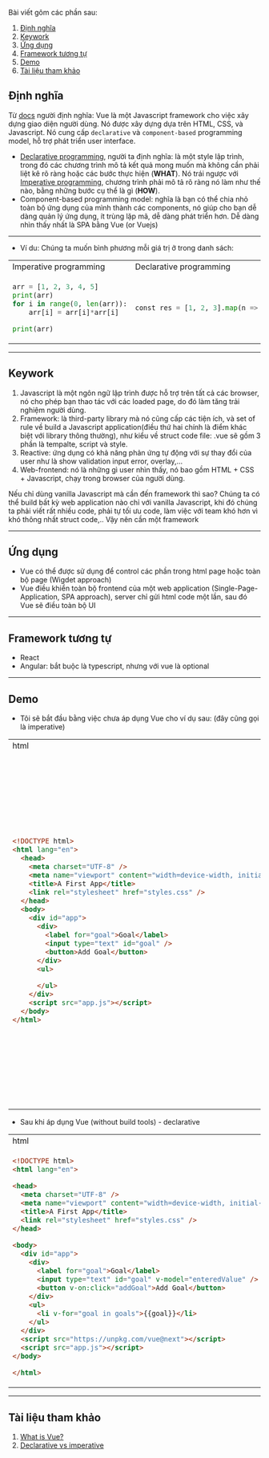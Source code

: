 Bài viết gôm các phần sau:
1. [Định nghĩa](#Định-nghĩa)
2. [Keywork](#Keywork)
3. [Ứng dụng](#ứng-dụng)
4. [Framework tương tự](#Framework-tương-tự)
5. [Demo](#Demo)
6. [Tài liệu tham khảo](#Tài-liệu-tham-khảo)
## Định nghĩa
Từ [docs](https://vuejs.org/guide/introduction.html) người định nghĩa: Vue là một Javascript framework cho việc xây dựng giao diện người dùng. Nó được xây dựng dựa trên HTML, CSS, và Javascript. Nó cung cấp `declarative` và `component-based` programming model, hỗ trợ phát triển user interface.
- [Declarative programming](https://en.wikipedia.org/wiki/Declarative_programming#:~:text=Declarative%20programming%20is%20a%20non,by%20a%20declarative%20programming%20style.), người ta định nghĩa: là một style lập trình, trong đó các chương trình mô tả kết quả mong muốn mà không cần phải liệt kê rõ ràng hoặc các bước thực hiện (**WHAT**). Nó trái ngược với [Imperative programming](https://en.wikipedia.org/wiki/Declarative_programming#:~:text=Declarative%20programming%20is%20a%20non,by%20a%20declarative%20programming%20style.), chương trình phải mô tả rõ ràng nó làm như thế nào, bằng những bước cụ thể là gì (**HOW**). 
- Component-based programming model: nghĩa là bạn có thể chia nhỏ toàn bộ ứng dụng của mình thành các components, nó giúp cho bạn dễ dàng quản lý ứng dụng, ít trùng lặp mã, dễ dàng phát triển hơn. Dễ dàng nhìn thấy nhất là SPA bằng Vue (or Vuejs)
***
- Ví du: Chúng ta muốn bình phương mỗi giá trị ở trong danh sách:
<table>
<tr>
<td>Imperative programming</td><td>Declarative programming</td>
</tr>
<tr>
<td>

```python
arr = [1, 2, 3, 4, 5]
print(arr)
for i in range(0, len(arr)):
    arr[i] = arr[i]*arr[i]

print(arr)
```

</td>
<td>

```python
const res = [1, 2, 3].map(n => n * 2)
```

</td>
</tr>
</table>

***

## Keywork
1. Javascript là một ngôn ngữ lập trình được hỗ trợ trên tất cả các browser, nó cho phép bạn thao tác với các loaded page, do đó làm tăng trải nghiệm người dùng.
2. Framework: là third-party library mà nó cũng cấp các tiện ích, và set of rule về build a Javascript application(điều thứ hai chính là điểm khác biệt với library thông thường), như kiểu về struct code file: .vue sẽ gồm 3 phần là tempalte, script và style.
3. Reactive: ứng dụng có khả năng phản ứng tự động với sự thay đổi của user như là show validation input error, overlay,...
4. Web-frontend: nó là những gì user nhìn thấy, nó bao gồm HTML + CSS + Javascript, chạy trong browser của người dùng.

Nếu chỉ dùng vanilla Javascript mà cần đến framework thì sao? 
Chúng ta có thể build bất kỳ web application nào chỉ với vanilla Javascript, khi đó chúng ta phải viết rất nhiều code, phải tự tối ưu code, làm việc với team khó hơn vì khó thông nhất struct code,.. Vậy nên cần một framework
***
## Ứng dụng
- Vue có thể được sử dụng để control các phần trong html page hoặc toàn bộ page (Wigdet approach)
- Vue điều khiển toàn bộ frontend của một web application (Single-Page-Application, SPA approach), server chỉ gửi html code một lần, sau đó Vue sẽ điều toàn bộ UI 
***
## Framework tương tự
- React
- Angular: bắt buộc là typescript, nhưng với vue là optional
***
## Demo
- Tôi sẽ bắt đầu bằng việc chưa áp dụng Vue cho ví dụ sau: (đây cũng gọi là imperative)
<table>
<tr>
<td>html</td> <td>css</td><td>js</td>
</tr>
<tr>
<td>

```html
<!DOCTYPE html>
<html lang="en">
  <head>
    <meta charset="UTF-8" />
    <meta name="viewport" content="width=device-width, initial-scale=1.0" />
    <title>A First App</title>
    <link rel="stylesheet" href="styles.css" />
  </head>
  <body>
    <div id="app">
      <div>
        <label for="goal">Goal</label>
        <input type="text" id="goal" />
        <button>Add Goal</button>
      </div>
      <ul>

      </ul>
    </div>
    <script src="app.js"></script>
  </body>
</html>
```
</td>
<td>

```css
* {
  box-sizing: border-box;
}

html {
  font-family: sans-serif;
}

body {
  margin: 0;
}

#app {
  margin: 3rem auto;
  max-width: 40rem;
  padding: 1rem;
  box-shadow: 0 2px 8px rgba(0, 0, 0, 0.26);
}

label, input {
  margin-bottom: 0.5rem;
  display: block;
  width: 100%;
}

label {
  font-weight: bold;
}

ul {
  list-style: none;
  margin: 1rem 0;
  padding: 0;
}

li {
  margin: 1rem 0;
  padding: 1rem;
  border: 1px solid #ccc;
}
```
</td>
<td>

```javascript
const buttonEl = document.querySelector('button');
const inputEl = document.querySelector('input');
const listEl = document.querySelector('ul');

function addGold() {
    const enteredValue = inputEl.value;
    const listItemEl = document.createElement('li');
    listItemEl.textContent = enteredValue;
    listEl.appendChild(listItemEl);
    inputEl.value = '';
}

buttonEl.addEventListener('click', addGold);
```
</td>
</tr>
</table>

- Sau khi áp dụng Vue (without build tools) - declarative 
<table>
<tr>
<td>html</td> <td>css</td><td>js</td>
</tr>
<tr>
<td>

```html
<!DOCTYPE html>
<html lang="en">

<head>
  <meta charset="UTF-8" />
  <meta name="viewport" content="width=device-width, initial-scale=1.0" />
  <title>A First App</title>
  <link rel="stylesheet" href="styles.css" />
</head>

<body>
  <div id="app">
    <div>
      <label for="goal">Goal</label>
      <input type="text" id="goal" v-model="enteredValue" />
      <button v-on:click="addGoal">Add Goal</button>
    </div>
    <ul>
      <li v-for="goal in goals">{{goal}}</li>
    </ul>
  </div>
  <script src="https://unpkg.com/vue@next"></script>
  <script src="app.js"></script>
</body>

</html>
```
</td>
<td>

nothing changes
</td>
<td>

```javascript
Vue.createApp({
    data() {
        return {
            goals: [],
            enteredValue: '',
        };
    },
    methods: {
        addGoal() {
            this.goals.push(this.enteredValue);
            this.enteredValue = '';
        },
    },
}).mount('#app');
```
Cách tạo data và method như này gọi là Option API, còn một cách gọi là Composition API, các bạn sẽ được biết rõ hơn ở những phần sau. Đây chỉ là demo, một số từ khoá như `data`, `methods`, `mount`,`v-model`, `v-for`, và `v-on`, mình sẽ nói chi tiết sau 
</td>
</tr>
</table>

***
## Tài liệu tham khảo
1. [What is Vue?](https://vuejs.org/guide/introduction.html)
2. [Declarative vs imperative](https://dev.to/ruizb/declarative-vs-imperative-4a7l#:~:text=Functional%20Programming%20is%20a%20declarative,explicitly%20specifying%20its%20control%20flow.)